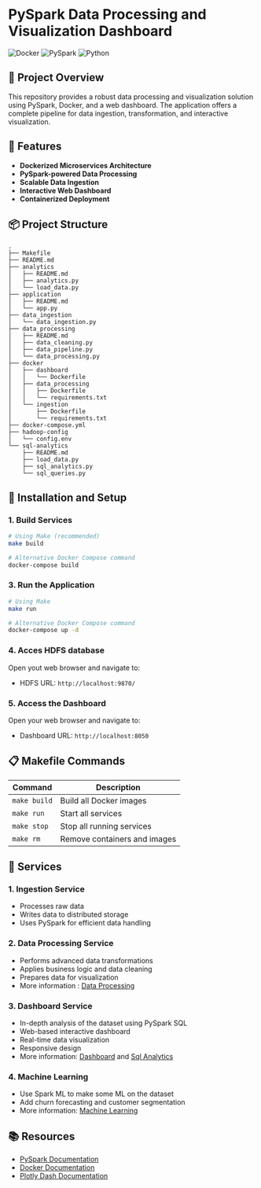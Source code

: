 # PySpark Data Processing and Visualization Dashboard

![Docker](https://img.shields.io/badge/Docker-2496ED?style=for-the-badge&logo=docker&logoColor=white)
![PySpark](https://img.shields.io/badge/PySpark-E25A1C?style=for-the-badge&logo=apache-spark&logoColor=white)
![Python](https://img.shields.io/badge/Python-3776AB?style=for-the-badge&logo=python&logoColor=white)

## 📌 Project Overview

This repository provides a robust data processing and visualization solution using PySpark, Docker, and a web dashboard. The application offers a complete pipeline for data ingestion, transformation, and interactive visualization.

## 🚀 Features

- **Dockerized Microservices Architecture**
- **PySpark-powered Data Processing**
- **Scalable Data Ingestion**
- **Interactive Web Dashboard**
- **Containerized Deployment**


## 📦 Project Structure

```
.
├── Makefile
├── README.md
├── analytics
│   ├── README.md
│   ├── analytics.py
│   └── load_data.py
├── application
│   ├── README.md
│   └── app.py
├── data_ingestion
│   └── data_ingestion.py
├── data_processing
│   ├── README.md
│   ├── data_cleaning.py
│   ├── data_pipeline.py
│   └── data_processing.py
├── docker
│   ├── dashboard
│   │   └── Dockerfile
│   ├── data_processing
│   │   ├── Dockerfile
│   │   └── requirements.txt
│   └── ingestion
│       ├── Dockerfile
│       └── requirements.txt
├── docker-compose.yml
├── hadoop-config
│   └── config.env
└── sql-analytics
    ├── README.md
    ├── load_data.py
    ├── sql_analytics.py
    └── sql_queries.py

```

## 🔧 Installation and Setup

### 1. Build Services

```bash
# Using Make (recommended)
make build

# Alternative Docker Compose command
docker-compose build
```

### 3. Run the Application

```bash
# Using Make
make run

# Alternative Docker Compose command
docker-compose up -d
```
### 4. Acces HDFS database 

Open yout web browser and navigate to: 
- HDFS URL: `http://localhost:9870/`


### 5. Access the Dashboard

Open your web browser and navigate to:
- Dashboard URL: `http://localhost:8050`

## 📋 Makefile Commands

| Command | Description |
|---------|-------------|
| `make build` | Build all Docker images |
| `make run` | Start all services |
| `make stop` | Stop all running services |
| `make rm` | Remove containers and images |

## 🔬 Services

### 1. Ingestion Service
- Processes raw data
- Writes data to distributed storage
- Uses PySpark for efficient data handling

### 2. Data Processing Service
- Performs advanced data transformations
- Applies business logic and data cleaning
- Prepares data for visualization
- More information : [Data Processing](data_processing/README.md)

### 3. Dashboard Service
- In-depth analysis of the dataset using PySpark SQL
- Web-based interactive dashboard
- Real-time data visualization
- Responsive design
- More information: [Dashboard](analytics/README.md) and [Sql Analytics](sql_analytics/README.md)

### 4. Machine Learning
- Use Spark ML to make some ML on the dataset
- Add churn forecasting and customer segmentation
- More information: [Machine Learning](ml_module/README.md)

## 📚 Resources

- [PySpark Documentation](https://spark.apache.org/docs/latest/api/python/index.html)
- [Docker Documentation](https://docs.docker.com/)
- [Plotly Dash Documentation](https://dash.plotly.com/)